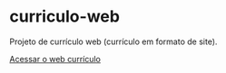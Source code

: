 # curriculo-web
 Projeto de currículo web (currículo em formato de site).

<a href="https://tainafmorais.github.io/curriculo-web/site-curriculo/index.html">Acessar o web currículo</a>